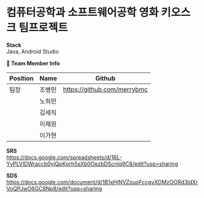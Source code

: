 # 컴퓨터공학과 소프트웨어공학 영화 키오스크 팀프로젝트

**Stack** <br/>
Java, Android Studio

**👩 Team Member Info**

| Position  | Name   | Github                          |
| --------- | ------ | ------------------------------- |
| 팀장 | 조병민 | https://github.com/merrybmc     |
|         | 노희민
|         | 김세직
|        | 이재원
|        | 이가현

**SRS** <br/>
https://docs.google.com/spreadsheets/d/16L-YyPLVlDWraccb0yjQpKprh5sXb0OezbDScnlq9C8/edit?usp=sharing

**SDS** <br/>
https://docs.google.com/document/d/1B1xHjNVZouoFccgvXDMzOORd3ldXrVoQPJwO6GC8Np8/edit?usp=sharing
